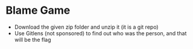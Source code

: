 # Blame Game
- Download the given zip folder and unzip it (it is a git repo)
- Use Gitlens (not sponsored) to find out who was the person, and that will be the flag